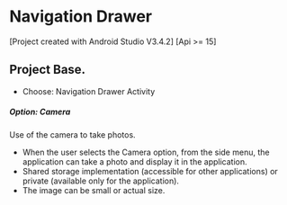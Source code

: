 # Navigation Drawer

[Project created with Android Studio V3.4.2] [Api >= 15]

## Project Base.
* Choose: Navigation Drawer Activity

##### Option: Camera
Use of the camera to take photos.
* When the user selects the Camera option, from the side menu, the application can take a photo and display it in the application.
* Shared storage implementation (accessible for other applications) or private (available only for the application).
* The image can be small or actual size.